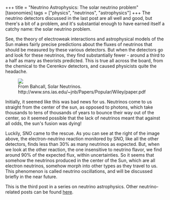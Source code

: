 +++
title = "Neutrino Astrophysics: The solar neutrino problem"
[taxonomies]
tags = ["physics", "neutrinos", "astrophysics"]
+++
The neutrino detectors discussed in the last post are all well and good,
but there's a bit of a problem, and it's substantial enough to have earned
itself a catchy name: the solar neutrino problem.

<!-- more -->

See, the theory of
electroweak interactions and astrophysical models of the Sun makes fairly
precise predictions about the fluxes of neutrinos that should be measured
by these various detectors. But when the detectors go and look for these
neutrinos, they find substantially fewer - around a third to a half as many
as theorists predicted. This is true all across the board, from the
chemical to the Cerenkov detectors, and caused physicists quite the
headache.

<figure class="figure">
<img src="/img/201305-solar-neutrinos-problem.png" class="center img-fluid rounded" style="max-width:500px; max-width:100%"/>
<figcaption class="figure-caption">From Bahcall, Solar Neutrinos.
http://www.sns.ias.edu/~jnb/Papers/Popular/Wiley/paper.pdf
</figcaption>
</figure>

Initially, it seemed like this was bad news for us. Neutrinos come to us
straight from the center of the sun, as opposed to photons, which take
thousands to tens of thousands of years to bounce their way out of the
center, so it seemed possible that the lack of neutrinos meant that against
all odds, the sun's fusion was dying!

Luckily, SNO came to the rescue. As you can see at the right of the image
above, the electron-neutrino reaction monitored by SNO, like all the other
detectors, finds less than 30% as many neutrinos as expected. But, when we
look at the other reaction, the one insensitive to neutrino flavor, we find
around 90% of the expected flux, within uncertainties. So it seems that
somehow the neutrinos produced in the center of the Sun, which are all
electron neutrinos, somehow morph into other types as they travel to us.
This phenomenon is called neutrino oscillations, and will be discussed
briefly in the near future.

This is the third post in a series on neutrino astrophysics.
Other neutrino-related posts can be found [here](/tags/neutrinos).
